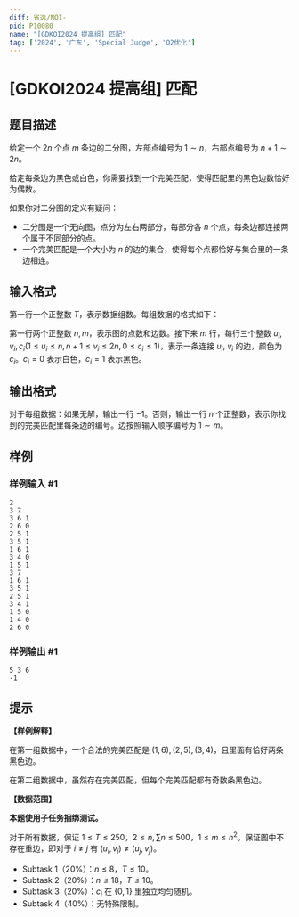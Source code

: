 ```yaml
---
diff: 省选/NOI-
pid: P10080
name: "[GDKOI2024 提高组] 匹配"
tag: ['2024', '广东', 'Special Judge', 'O2优化']
---
```

# [GDKOI2024 提高组] 匹配
## 题目描述

给定一个 $2n$ 个点 $m$ 条边的二分图，左部点编号为 $1 \sim n$，右部点编号为 $n + 1 \sim 2n$。

给定每条边为黑色或白色，你需要找到一个完美匹配，使得匹配里的黑色边数恰好为偶数。

如果你对二分图的定义有疑问：

- 二分图是一个无向图，点分为左右两部分，每部分各 $n$ 个点，每条边都连接两个属于不同部分的点。
- 一个完美匹配是一个大小为 $n$ 的边的集合，使得每个点都恰好与集合里的一条边相连。
## 输入格式

第一行一个正整数 $T$，表示数据组数。每组数据的格式如下：

第一行两个正整数 $n, m$，表示图的点数和边数。接下来 $m$ 行，每行三个整数 $u_i, v_i, c_i(1 \leq u_i \leq n, n+1 \leq v_i \leq 2n, 0 \leq c_i \leq 1)$，表示一条连接 $u_i$, $v_i$ 的边，颜色为 $c_i$。$c_i = 0$ 表示白色，$c_i = 1$ 表示黑色。
## 输出格式

对于每组数据：如果无解，输出一行 $-1$。否则，输出一行 $n$ 个正整数，表示你找到的完美匹配里每条边的编号。边按照输入顺序编号为 $1 \sim m$。
## 样例

### 样例输入 #1
```
2
3 7
3 6 1
2 6 0
2 5 1
3 5 1
1 6 1
3 4 0
1 5 1
3 7
1 6 1
3 5 1
2 5 1
3 4 1
1 5 0
1 4 0
2 6 0
```
### 样例输出 #1
```
5 3 6
-1
```
## 提示

**【样例解释】**

在第一组数据中，一个合法的完美匹配是 $(1, 6),(2, 5),(3, 4)$，且里面有恰好两条黑色边。

在第二组数据中，虽然存在完美匹配，但每个完美匹配都有奇数条黑色边。

**【数据范围】**

**本题使用子任务捆绑测试。**

对于所有数据，保证 $1 \leq T \leq 250$，$2 \leq n,\sum n \leq 500$，$1 \leq m \leq n^2$。保证图中不存在重边，即对于 $i \neq j$ 有 $(u_i, v_i)\neq (u_j , v_j)$。

- Subtask 1（20%）：$n ≤ 8$，$T ≤ 10$。
- Subtask 2（20%）：$n ≤ 18$，$T ≤ 10$。
- Subtask 3（20%）：$c_i$ 在 $\{0, 1\}$ 里独立均匀随机。
- Subtask 4（40%）：无特殊限制。
